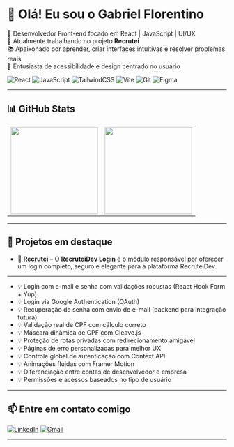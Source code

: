 # 👋 Olá! Eu sou o Gabriel Florentino

🎯 Desenvolvedor Front-end focado em React | JavaScript | UI/UX  
🚀 Atualmente trabalhando no projeto **Recrutei**  
📚 Apaixonado por aprender, criar interfaces intuitivas e resolver problemas reais  
🎨 Entusiasta de acessibilidade e design centrado no usuário  

![React](https://img.shields.io/badge/-React-000?style=flat&logo=react)
![JavaScript](https://img.shields.io/badge/-JavaScript-000?style=flat&logo=javascript)
![TailwindCSS](https://img.shields.io/badge/-Tailwind-000?style=flat&logo=tailwindcss)
![Vite](https://img.shields.io/badge/-Vite-000?style=flat&logo=vite)
![Git](https://img.shields.io/badge/-Git-000?style=flat&logo=git)
![Figma](https://img.shields.io/badge/-Figma-000?style=flat&logo=figma)

---

## 📊 GitHub Stats

<table>
  <tr>
    <td>
      <img height="200" src="https://github-readme-stats.vercel.app/api?username=gabriel-florentino&show_icons=true&theme=dark" />
    </td>
    <td>
      <img height="200" src="https://github-readme-stats.vercel.app/api/top-langs?username=gabriel-florentino&layout=compact&theme=dark" />
    </td>
  </tr>
</table>

---

## 📂 Projetos em destaque

- 🔹 [**Recrutei**](https://github.com/gabriel-florentino/login-recruteidev) – O **RecruteiDev Login** é o módulo responsável por oferecer um login completo, seguro e elegante para a plataforma RecruteiDev.

---

- 💡 Login com e-mail e senha com validações robustas (React Hook Form + Yup)
- 💡 Login via Google Authentication (OAuth)
- 💡 Recuperação de senha com envio de e-mail (backend para integração futura)
- 💡 Validação real de CPF com cálculo correto
- 💡 Máscara dinâmica de CPF com Cleave.js
- 💡 Proteção de rotas privadas com redirecionamento amigável
- 💡 Páginas de erro personalizadas para melhor UX
- 💡 Controle global de autenticação com Context API
- 💡 Animações fluidas com Framer Motion
- 💡 Diferenciação entre contas de desenvolvedor e empresa
- 💡 Permissões e acessos baseados no tipo de usuário

---

## 📫 Entre em contato comigo

[![LinkedIn](https://img.shields.io/badge/-LinkedIn-%230077B5?style=for-the-badge&logo=linkedin&logoColor=white)](https://www.linkedin.com/in/gabriel-florentino/)
[![Gmail](https://img.shields.io/badge/-Email-D14836?style=for-the-badge&logo=gmail&logoColor=white)](https://mail.google.com/mail/?view=cm&fs=1&to=gabrielflorentino.contato@gmail.com)

---
